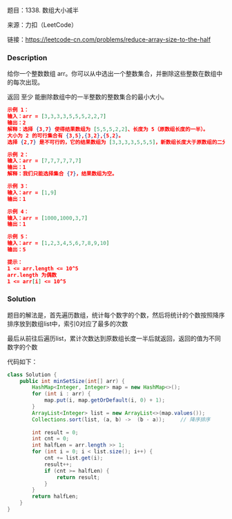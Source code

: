 题目：1338. 数组大小减半

来源：力扣（LeetCode）

链接：https://leetcode-cn.com/problems/reduce-array-size-to-the-half


### Description

给你一个整数数组 arr。你可以从中选出一个整数集合，并删除这些整数在数组中的每次出现。

返回 至少 能删除数组中的一半整数的整数集合的最小大小。

```json
示例 1：
输入：arr = [3,3,3,3,5,5,5,2,2,7]
输出：2
解释：选择 {3,7} 使得结果数组为 [5,5,5,2,2]、长度为 5（原数组长度的一半）。
大小为 2 的可行集合有 {3,5},{3,2},{5,2}。
选择 {2,7} 是不可行的，它的结果数组为 [3,3,3,3,5,5,5]，新数组长度大于原数组的二分之一。

示例 2：
输入：arr = [7,7,7,7,7,7]
输出：1
解释：我们只能选择集合 {7}，结果数组为空。

示例 3：
输入：arr = [1,9]
输出：1

示例 4：
输入：arr = [1000,1000,3,7]
输出：1

示例 5：
输入：arr = [1,2,3,4,5,6,7,8,9,10]
输出：5

提示：
1 <= arr.length <= 10^5
arr.length 为偶数
1 <= arr[i] <= 10^5
```





### Solution

题目的解法是，首先遍历数组，统计每个数字的个数，然后将统计的个数按照降序排序放到数组list中，索引0对应了最多的次数

最后从前往后遍历list，累计次数达到原数组长度一半后就返回，返回的值为不同数字的个数

代码如下：

```java
class Solution {
    public int minSetSize(int[] arr) {
        HashMap<Integer, Integer> map = new HashMap<>();
        for (int i : arr) {
            map.put(i, map.getOrDefault(i, 0) + 1);
        }
        ArrayList<Integer> list = new ArrayList<>(map.values());
        Collections.sort(list, (a, b) ->  (b - a));     // 降序排序
        
        int result = 0;
        int cnt = 0;
        int halfLen = arr.length >> 1;
        for (int i = 0; i < list.size(); i++) {
            cnt += list.get(i);
            result++;
            if (cnt >= halfLen) {
                return result;
            }
        }
        return halfLen;
    }
}
```

